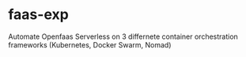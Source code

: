 # faas-exp
Automate Openfaas Serverless on 3 differnete container orchestration frameworks (Kubernetes, Docker Swarm, Nomad)  
